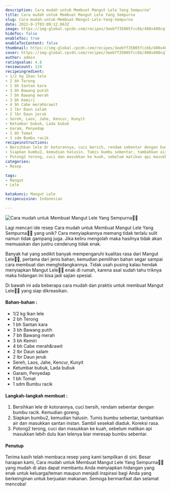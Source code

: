 ```yaml
---
description: Cara mudah untuk Membuat Mangut Lele Yang Sempurna"
title: Cara mudah untuk Membuat Mangut Lele Yang Sempurna
slug: Cara-mudah-untuk-Membuat-Mangut-Lele-Yang-Sempurna
date: 2022-9-1T03:09:12.063Z
image: https://img-global.cpcdn.com/recipes/3eebff35005fcc6b/400x400cq70/photo.jpg
hideToc: false
enableToc: true
enableTocContent: false
thumbnail: https://img-global.cpcdn.com/recipes/3eebff35005fcc6b/400x400cq70/photo.jpg
cover: https://img-global.cpcdn.com/recipes/3eebff35005fcc6b/400x400cq70/photo.jpg
author: admin
ratingvalue: 4.8
reviewcount: 124
recipeingredient:
- 1/2 kg Ikan lele
- 2 bh Terong
- 1 bh Santan kara
- 3 bh Bawang putih
- 7 bh Bawang merah
- 3 bh Kemiri
- 4 bh Cabe merah&rawit
- 2 lbr Daun salam
- 2 lbr Daun jeruk
- Sereh, Laos, Jahe, Kencur, Kunyit
- Ketumbar bubuk, Lada bubuk
- Garam, Penyedap
- 1 bh Tomat
- 1 sdm Bumbu racik
recipeinstructions:
- Bersihkan lele dr kotorannya, cuci bersih, rendam sebentar dengan bumbu racik. Kemudian goreng.
- Siapkan bumbu2, kemudian halusin. Tumis bumbu sebentar, tambahkan air dan masukkan santan instan. Sambil sesekali diaduk. Koreksi rasa.
- Potong2 terong, cuci dan masukkan ke kuah, sebelum matikan api masukkan lebih dulu ikan lelenya biar meresap bumbu sebentar.
categories:
- Resep

tags:
- Mangut
- Lele

katakunci: Mangut Lele
recipecuisine: Indonesian

---
```


![Cara mudah untuk Membuat Mangut Lele Yang Sempurna👩‍🍳](https://img-global.cpcdn.com/recipes/3eebff35005fcc6b/400x400cq70/photo.jpg)

Lagi mencari ide resep Cara mudah untuk Membuat Mangut Lele Yang Sempurna👩‍🍳 yang unik? Cara menyiapkannya memang tidak terlalu sulit namun tidak gampang juga. Jika keliru mengolah maka hasilnya tidak akan memuaskan dan justru cenderung tidak enak.

Banyak hal yang sedikit banyak mempengaruhi kualitas rasa dari Mangut Lele👩‍🍳, pertama dari jenis bahan, kemudian pemilihan bahan segar sampai cara membuat dan menghidangkannya. Tidak usah pusing kalau hendak menyiapkan Mangut Lele👩‍🍳 enak di rumah, karena asal sudah tahu triknya maka hidangan ini bisa jadi sajian spesial.

Di bawah ini ada beberapa cara mudah dan praktis untuk membuat Mangut Lele👩‍🍳 yang siap dikreasikan.

<!--inarticleads1-->

#### Bahan-bahan :

- 1/2 kg Ikan lele
- 2 bh Terong
- 1 bh Santan kara
- 3 bh Bawang putih
- 7 bh Bawang merah
- 3 bh Kemiri
- 4 bh Cabe merah&rawit
- 2 lbr Daun salam
- 2 lbr Daun jeruk
- Sereh, Laos, Jahe, Kencur, Kunyit
- Ketumbar bubuk, Lada bubuk
- Garam, Penyedap
- 1 bh Tomat
- 1 sdm Bumbu racik

<!--inarticleads2-->

#### Langkah-langkah membuat :

1. Bersihkan lele dr kotorannya, cuci bersih, rendam sebentar dengan bumbu racik. Kemudian goreng.
1. Siapkan bumbu2, kemudian halusin. Tumis bumbu sebentar, tambahkan air dan masukkan santan instan. Sambil sesekali diaduk. Koreksi rasa.
1. Potong2 terong, cuci dan masukkan ke kuah, sebelum matikan api masukkan lebih dulu ikan lelenya biar meresap bumbu sebentar.

#### Penutup

Terima kasih telah membaca resep yang kami tampilkan di sini. Besar harapan kami, Cara mudah untuk Membuat Mangut Lele Yang Sempurna👩‍🍳 yang mudah di atas dapat membantu Anda menyiapkan hidangan yang enak untuk keluarga/teman maupun menjadi inspirasi bagi Anda yang berkeinginan untuk berjualan makanan. Semoga bermanfaat dan selamat mencoba!
